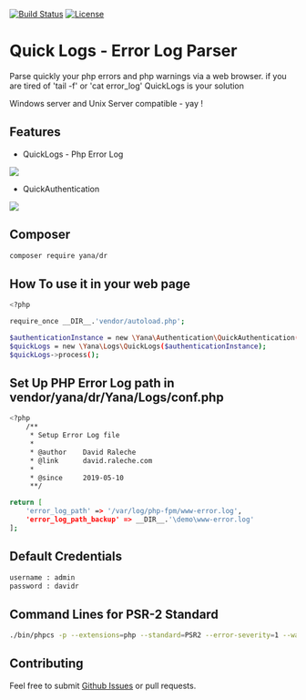 [![Build Status](https://img.shields.io/travis/zircote/swagger-php/master.svg?style=flat-square)](https://travis-ci.org/zircote/swagger-php)
[![License](https://img.shields.io/badge/license-Apache2.0-blue.svg?style=flat-square)](LICENSE-2.0.txt)

# Quick Logs - Error Log Parser

Parse quickly your php errors and php warnings via a web browser.
if you are tired of 'tail -f' or 'cat error_log' QuickLogs is your solution 

Windows server and Unix Server compatible - yay !

## Features
- QuickLogs - Php Error Log

![](http://david.raleche.com/wp-content/uploads/2019/06/quicklogs-1024x407.png)

- QuickAuthentication

![](http://david.raleche.com/wp-content/uploads/2019/06/quickauthentication-1024x448.png)


## Composer
```bash
composer require yana/dr
```

## How To use it in your web page
```bash
<?php

require_once __DIR__.'vendor/autoload.php';

$authenticationInstance = new \Yana\Authentication\QuickAuthentication();
$quickLogs = new \Yana\Logs\QuickLogs($authenticationInstance);
$quickLogs->process();
```

## Set Up PHP Error Log path in vendor/yana/dr/Yana/Logs/conf.php
```bash
<?php
    /**
     * Setup Error Log file
     *
     * @author    David Raleche
     * @link      david.raleche.com
     *
     * @since     2019-05-10
     **/

return [
    'error_log_path' => '/var/log/php-fpm/www-error.log',
    'error_log_path_backup' => __DIR__.'\demo\www-error.log'
];

```

## Default Credentials
```bash
username : admin
password : davidr
```


## Command Lines for PSR-2 Standard

```bash
./bin/phpcs -p --extensions=php --standard=PSR2 --error-severity=1 --warning-severity=0 ./src ./tests
```

## Contributing

Feel free to submit [Github Issues](https://github.com/davidraleche/ralecheframework) or pull requests.
